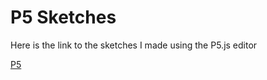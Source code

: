 # P5 Sketches

Here is the link to the sketches I made using the P5.js editor

[P5](https://github.com/Benji5550122/P5)
